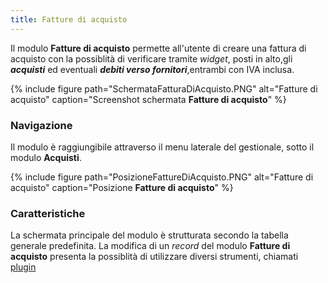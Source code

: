 ```yaml
---
title: Fatture di acquisto
---
```


Il modulo **Fatture di acquisto** permette all'utente di creare una fattura di acquisto con la possiblità di verificare tramite *widget*, posti in alto,gli ***acquisti*** ed eventuali ***debiti verso fornitori***,entrambi con IVA inclusa.

{% include figure path="SchermataFatturaDiAcquisto.PNG" alt="Fatture di acquisto" caption="Screenshot schermata **Fatture di acquisto**" %}

### Navigazione

Il modulo è raggiungibile attraverso il menu laterale del gestionale, sotto il modulo **Acquisti**. 

{% include figure path="PosizioneFattureDiAcquisto.PNG" alt="Fatture di acquisto" caption="Posizione **Fatture di acquisto**" %}

### Caratteristiche

La schermata principale del modulo è strutturata secondo la tabella generale predefinita. La modifica di un *record* del modulo **Fatture di acquisto** presenta la possiblità di utilizzare diversi strumenti, chiamati [plugin](plugin1.md)

